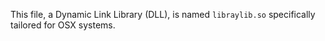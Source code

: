 This file, a Dynamic Link Library (DLL), is named `libraylib.so` specifically tailored for OSX systems.